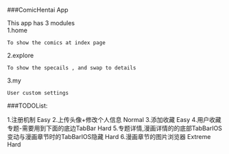 ###ComicHentai App  

This app has 3 modules   
1.home

    To show the comics at index page

2.explore  
  
    To show the specails , and swap to details

3.my

    User custom settings

###TODOList:

1.注册机制 Easy
2.上传头像+修改个人信息 Normal
3.添加收藏 Easy
4.用户收藏专题-需要用到下面的底边TabBar Hard
5.专题详情,漫画详情的的底部TabBarIOS变动与漫画章节时的TabBarIOS隐藏 Hard
6.漫画章节的图片浏览器 Extreme Hard
